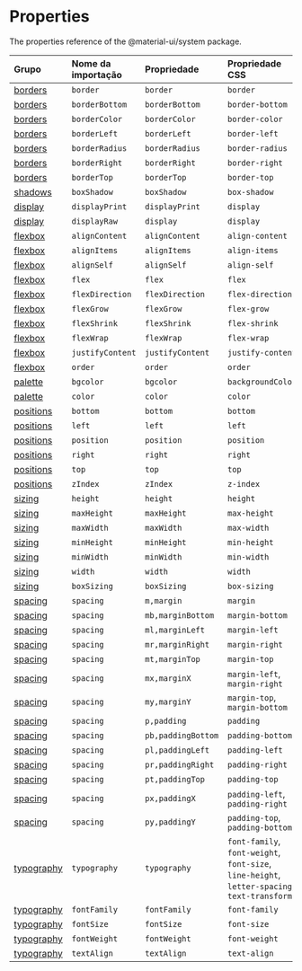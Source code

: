 # Properties

<p class="description">The properties reference of the @material-ui/system package.</p>

| Grupo                             | Nome da importação | Propriedade        | Propriedade CSS                                                                              | Chave do tema                                                          |
|:--------------------------------- |:------------------ |:------------------ |:-------------------------------------------------------------------------------------------- |:---------------------------------------------------------------------- |
| [borders](/system/borders/)       | `border`           | `border`           | `border`                                                                                     | `borders`                                                              |
| [borders](/system/borders/)       | `borderBottom`     | `borderBottom`     | `border-bottom`                                                                              | `borders`                                                              |
| [borders](/system/borders/)       | `borderColor`      | `borderColor`      | `border-color`                                                                               | [`palette`](/customization/default-theme/?expand-path=$.palette)       |
| [borders](/system/borders/)       | `borderLeft`       | `borderLeft`       | `border-left`                                                                                | `borders`                                                              |
| [borders](/system/borders/)       | `borderRadius`     | `borderRadius`     | `border-radius`                                                                              | [`shape`](/customization/default-theme/?expand-path=$.shape)           |
| [borders](/system/borders/)       | `borderRight`      | `borderRight`      | `border-right`                                                                               | `borders`                                                              |
| [borders](/system/borders/)       | `borderTop`        | `borderTop`        | `border-top`                                                                                 | `borders`                                                              |
| [shadows](/system/shadows/)       | `boxShadow`        | `boxShadow`        | `box-shadow`                                                                                 | `shadows`                                                              |
| [display](/system/display/)       | `displayPrint`     | `displayPrint`     | `display`                                                                                    | none                                                                   |
| [display](/system/display/)       | `displayRaw`       | `display`          | `display`                                                                                    | none                                                                   |
| [flexbox](/system/flexbox/)       | `alignContent`     | `alignContent`     | `align-content`                                                                              | none                                                                   |
| [flexbox](/system/flexbox/)       | `alignItems`       | `alignItems`       | `align-items`                                                                                | none                                                                   |
| [flexbox](/system/flexbox/)       | `alignSelf`        | `alignSelf`        | `align-self`                                                                                 | none                                                                   |
| [flexbox](/system/flexbox/)       | `flex`             | `flex`             | `flex`                                                                                       | none                                                                   |
| [flexbox](/system/flexbox/)       | `flexDirection`    | `flexDirection`    | `flex-direction`                                                                             | none                                                                   |
| [flexbox](/system/flexbox/)       | `flexGrow`         | `flexGrow`         | `flex-grow`                                                                                  | none                                                                   |
| [flexbox](/system/flexbox/)       | `flexShrink`       | `flexShrink`       | `flex-shrink`                                                                                | none                                                                   |
| [flexbox](/system/flexbox/)       | `flexWrap`         | `flexWrap`         | `flex-wrap`                                                                                  | none                                                                   |
| [flexbox](/system/flexbox/)       | `justifyContent`   | `justifyContent`   | `justify-content`                                                                            | none                                                                   |
| [flexbox](/system/flexbox/)       | `order`            | `order`            | `order`                                                                                      | none                                                                   |
| [palette](/system/palette/)       | `bgcolor`          | `bgcolor`          | `backgroundColor`                                                                            | [`palette`](/customization/default-theme/?expand-path=$.palette)       |
| [palette](/system/palette/)       | `color`            | `color`            | `color`                                                                                      | [`palette`](/customization/default-theme/?expand-path=$.palette)       |
| [positions](/system/positions/)   | `bottom`           | `bottom`           | `bottom`                                                                                     | none                                                                   |
| [positions](/system/positions/)   | `left`             | `left`             | `left`                                                                                       | none                                                                   |
| [positions](/system/positions/)   | `position`         | `position`         | `position`                                                                                   | none                                                                   |
| [positions](/system/positions/)   | `right`            | `right`            | `right`                                                                                      | none                                                                   |
| [positions](/system/positions/)   | `top`              | `top`              | `top`                                                                                        | none                                                                   |
| [positions](/system/positions/)   | `zIndex`           | `zIndex`           | `z-index`                                                                                    | [`zIndex`](/customization/default-theme/?expand-path=$.zIndex)         |
| [sizing](/system/sizing/)         | `height`           | `height`           | `height`                                                                                     | none                                                                   |
| [sizing](/system/sizing/)         | `maxHeight`        | `maxHeight`        | `max-height`                                                                                 | none                                                                   |
| [sizing](/system/sizing/)         | `maxWidth`         | `maxWidth`         | `max-width`                                                                                  | none                                                                   |
| [sizing](/system/sizing/)         | `minHeight`        | `minHeight`        | `min-height`                                                                                 | none                                                                   |
| [sizing](/system/sizing/)         | `minWidth`         | `minWidth`         | `min-width`                                                                                  | none                                                                   |
| [sizing](/system/sizing/)         | `width`            | `width`            | `width`                                                                                      | none                                                                   |
| [sizing](/system/sizing/)         | `boxSizing`        | `boxSizing`        | `box-sizing`                                                                                 | none                                                                   |
| [spacing](/system/spacing/)       | `spacing`          | `m,margin`         | `margin`                                                                                     | [`spacing`](/customization/default-theme/?expand-path=$.spacing)       |
| [spacing](/system/spacing/)       | `spacing`          | `mb,marginBottom`  | `margin-bottom`                                                                              | [`spacing`](/customization/default-theme/?expand-path=$.spacing)       |
| [spacing](/system/spacing/)       | `spacing`          | `ml,marginLeft`    | `margin-left`                                                                                | [`spacing`](/customization/default-theme/?expand-path=$.spacing)       |
| [spacing](/system/spacing/)       | `spacing`          | `mr,marginRight`   | `margin-right`                                                                               | [`spacing`](/customization/default-theme/?expand-path=$.spacing)       |
| [spacing](/system/spacing/)       | `spacing`          | `mt,marginTop`     | `margin-top`                                                                                 | [`spacing`](/customization/default-theme/?expand-path=$.spacing)       |
| [spacing](/system/spacing/)       | `spacing`          | `mx,marginX`       | `margin-left`, `margin-right`                                                                | [`spacing`](/customization/default-theme/?expand-path=$.spacing)       |
| [spacing](/system/spacing/)       | `spacing`          | `my,marginY`       | `margin-top`, `margin-bottom`                                                                | [`spacing`](/customization/default-theme/?expand-path=$.spacing)       |
| [spacing](/system/spacing/)       | `spacing`          | `p,padding`        | `padding`                                                                                    | [`spacing`](/customization/default-theme/?expand-path=$.spacing)       |
| [spacing](/system/spacing/)       | `spacing`          | `pb,paddingBottom` | `padding-bottom`                                                                             | [`spacing`](/customization/default-theme/?expand-path=$.spacing)       |
| [spacing](/system/spacing/)       | `spacing`          | `pl,paddingLeft`   | `padding-left`                                                                               | [`spacing`](/customization/default-theme/?expand-path=$.spacing)       |
| [spacing](/system/spacing/)       | `spacing`          | `pr,paddingRight`  | `padding-right`                                                                              | [`spacing`](/customization/default-theme/?expand-path=$.spacing)       |
| [spacing](/system/spacing/)       | `spacing`          | `pt,paddingTop`    | `padding-top`                                                                                | [`spacing`](/customization/default-theme/?expand-path=$.spacing)       |
| [spacing](/system/spacing/)       | `spacing`          | `px,paddingX`      | `padding-left`, `padding-right`                                                              | [`spacing`](/customization/default-theme/?expand-path=$.spacing)       |
| [spacing](/system/spacing/)       | `spacing`          | `py,paddingY`      | `padding-top`, `padding-bottom`                                                              | [`spacing`](/customization/default-theme/?expand-path=$.spacing)       |
| [typography](/system/typography/) | `typography`       | `typography`       | `font-family`, `font-weight`, `font-size`, `line-height`, `letter-spacing`, `text-transform` | [`typography`](/customization/default-theme/?expand-path=$.typography) |
| [typography](/system/typography/) | `fontFamily`       | `fontFamily`       | `font-family`                                                                                | [`typography`](/customization/default-theme/?expand-path=$.typography) |
| [typography](/system/typography/) | `fontSize`         | `fontSize`         | `font-size`                                                                                  | [`typography`](/customization/default-theme/?expand-path=$.typography) |
| [typography](/system/typography/) | `fontWeight`       | `fontWeight`       | `font-weight`                                                                                | [`typography`](/customization/default-theme/?expand-path=$.typography) |
| [typography](/system/typography/) | `textAlign`        | `textAlign`        | `text-align`                                                                                 | none                                                                   |
